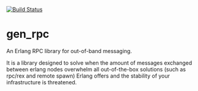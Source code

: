 [![Build Status](https://travis-ci.org/priestjim/gen_rpc.svg)](https://travis-ci.org/priestjim/gen_rpc)

# gen_rpc
An Erlang RPC library for out-of-band messaging.

It is a library designed to solve when the amount of messages exchanged between erlang nodes overwhelm all out-of-the-box solutions (such as rpc/rex and remote spawn) Erlang offers and the stability of your infrastructure is threatened.

